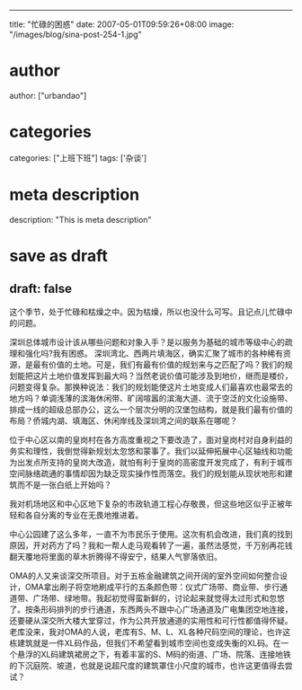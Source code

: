 
---
title: "忙碌的困惑"
date: 2007-05-01T09:59:26+08:00
image: "/images/blog/sina-post-254-1.jpg"
# author
author: ["urbandao"]
# categories
categories: ["上班下班"]
tags: ['杂谈']
# meta description
description: "This is meta description"
# save as draft
draft: false
---

这个季节，处于忙碌和枯燥之中。因为枯燥，所以也没什么可写。且记点儿忙碌中的问题。

深圳总体城市设计该从哪些问题和对象入手？是以服务为基础的城市等级中心的疏理和强化吗?我有困惑。
深圳湾北、西两片填海区，确实汇聚了城市的各种稀有资源，是最有价值的土地。可是，我们有最有价值的规划来与之匹配了吗？我们的规划能把这片土地价值发挥到最大吗？当然老说价值可能涉及到地价，继而是楼价，问题变得复杂。那换种说法：我们的规划能使这片土地变成人们最喜欢也最常去的地方吗？单调浅薄的滨海休闲带、旷阔喧嚣的滨海大道、流于空泛的文化设施带、排成一线的超级总部办公，这么一个层次分明的汉堡包结构，就是我们最有价值的布局？侨城内湖、填海区、休闲岸线及深圳湾之间的联系在哪呢？

位于中心区以南的皇岗村在各方高度重视之下要改造了，面对皇岗村对自身利益的务实和理性，我倒觉得新规划太忽悠和蒙事了。我们以延伸拓展中心区轴线和功能为出发点所支持的皇岗大改造，就怕有利于皇岗的高密度开发完成了，有利于城市空间脉络疏通的事情却因为缺乏现实操作性而落空。我们的规划能从现状地形和建筑而不是一张白纸上开始吗？

我对机场地区和中心区地下复杂的市政轨道工程心存敬畏，但这些地区似乎正被年轻和各自分离的专业在无畏地推进着。

中心公园建了这么多年，一直不为市民乐于使用。这次有机会改进，我们真的找到原因，开对药方了吗？我和一帮人走马观看转了一遍，虽然法感觉，千万别再花钱翻天覆地将里面的草木折腾得不得安宁，结果人气寥落依旧。

OMA的人又来谈深交所项目。对于五栋金融建筑之间开阔的室外空间如何整合设计，OMA拿出刷子将空地刷成平行的五条颜色带：仪式广场带、商业带、步行通道带、广场带、绿地带。我起初觉得蛮新鲜的，讨论起来就觉得太过形式和忽悠了。按条形码排列的步行通道，东西两头不跟中心广场通道及广电集团空地连接，还要硬从深交所大楼大堂穿过，作为公共开放通道的实用性和可行性都值得怀疑。老库没来，我对OMA的人说，老库有S、M、L、XL各种尺码空间的理论，也许这栋建筑就是一件XL码作品，但我们不希望看到城市空间也变成失衡的XL码。在一个悬浮的XL码建筑裙房之下，有着丰富的S、M码的街道、广场、院落、连接地铁的下沉庭院、坡道，也就是说超尺度的建筑罩住小尺度的城市，也许这更值得去尝试？
